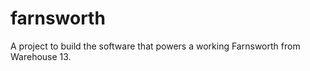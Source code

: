 farnsworth
==========

A project to build the software that powers a working Farnsworth from Warehouse 13.
